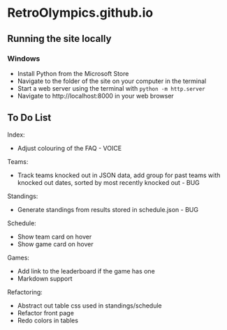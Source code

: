 # RetroOlympics.github.io

## Running the site locally

### Windows
* Install Python from the Microsoft Store
* Navigate to the folder of the site on your computer in the terminal
* Start a web server using the terminal with `python -m http.server`
* Navigate to http://localhost:8000 in your web browser

## To Do List

Index:

- Adjust colouring of the FAQ  - VOICE

Teams:

- Track teams knocked out in JSON data, add group for past teams with knocked out dates, sorted by most recently knocked out - BUG

Standings:

- Generate standings from results stored in schedule.json - BUG

Schedule:

- Show team card on hover
- Show game card on hover

Games:

- Add link to the leaderboard if the game has one
- Markdown support

Refactoring:

- Abstract out table css used in standings/schedule
- Refactor front page
- Redo colors in tables
